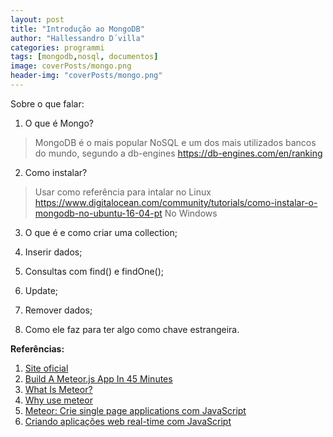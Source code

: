 ```yaml
---
layout: post
title: "Introdução ao MongoDB"
author: "Hallessandro D´villa"
categories: programmi
tags: [mongodb,nosql, documentos]
image: coverPosts/mongo.png
header-img: "coverPosts/mongo.png"
---
```


Sobre o que falar: 
1. O que é Mongo?
> MongoDB é o mais popular NoSQL e um dos mais utilizados bancos do mundo, segundo a db-engines
<https://db-engines.com/en/ranking> 
2. Como instalar?
> Usar como referência para intalar no Linux <https://www.digitalocean.com/community/tutorials/como-instalar-o-mongodb-no-ubuntu-16-04-pt> 
> No Windows 

3. O que é e como criar uma collection; 

4. Inserir dados; 
5. Consultas com find() e findOne(); 
6. Update; 
7. Remover dados; 
8. Como ele faz para ter algo como chave estrangeira.
 
**Referências:**

1. [Site oficial](https://www.meteor.com/)
2. [Build A Meteor.js App In 45 Minutes](https://www.youtube.com/watch?v=9494-2E4riQ)
3. [What Is Meteor?](https://www.youtube.com/watch?v=eOi3F6Kbl7E)
4. [Why use meteor](https://www.youtube.com/watch?v=6_8B3mi1m18)
5. [Meteor: Crie single page applications com JavaScript](https://www.alura.com.br/curso-online-meteorjs)
6. [Criando aplicações web real-time com JavaScript](https://www.casadocodigo.com.br/products/livro-meteor)